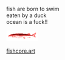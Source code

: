 fish are born to swim  
eaten by a duck  
ocean is a fuck!!

![fishe](https://github.com/wastedbitch/fishy/blob/main/fish.gif)

[fishcore.art](https://fishcore.art)
<!---
wastedbitch/wastedbitch is a ✨ special ✨ repository
--->
